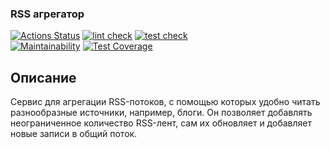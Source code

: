 ### RSS агрегатор 

[![Actions Status](https://github.com/ArtMan-8/frontend-project-lvl3/workflows/hexlet-check/badge.svg)](https://github.com/ArtMan-8/frontend-project-lvl3/actions) [![lint check](https://github.com/ArtMan-8/frontend-project-lvl3/actions/workflows/lint-check.yml/badge.svg)](https://github.com/ArtMan-8/frontend-project-lvl3/actions/workflows/lint-check.yml) [![test check](https://github.com/ArtMan-8/frontend-project-lvl3/actions/workflows/test-check.yml/badge.svg)](https://github.com/ArtMan-8/frontend-project-lvl3/actions/workflows/test-check.yml)<br />
[![Maintainability](https://api.codeclimate.com/v1/badges/c2a2d91a7c26b5fe09d3/maintainability)](https://codeclimate.com/github/ArtMan-8/frontend-project-lvl3/maintainability) [![Test Coverage](https://api.codeclimate.com/v1/badges/c2a2d91a7c26b5fe09d3/test_coverage)](https://codeclimate.com/github/ArtMan-8/frontend-project-lvl3/test_coverage)

## Описание
Сервис для агрегации RSS-потоков, с помощью которых удобно читать разнообразные источники, например, блоги. Он позволяет добавлять неограниченное количество RSS-лент, сам их обновляет и добавляет новые записи в общий поток.